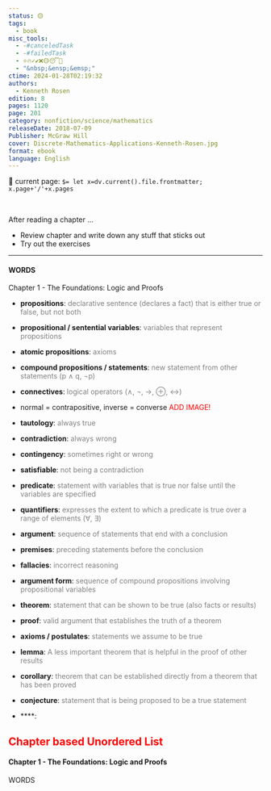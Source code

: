 ```yaml
---
status: 🟡
tags:
  - book
misc_tools:
  - -#canceledTask
  - -#failedTask
  - ⭐🔥✓✔️❌🟡😴🗿
  - "&nbsp;&ensp;&emsp;"
ctime: 2024-01-28T02:19:32
authors:
  - Kenneth Rosen
edition: 8
pages: 1120
page: 201
category: nonfiction/science/mathematics
releaseDate: 2018-07-09
Publisher: McGraw Hill
cover: Discrete-Mathematics-Applications-Kenneth-Rosen.jpg
format: ebook
language: English
---
```


📄 current page: `$= let x=dv.current().file.frontmatter; x.page+'/'+x.pages`

<br>

After reading a chapter ...
- Review chapter and write down any stuff that sticks out
- Try out the exercises

---

#### WORDS
Chapter 1 - The Foundations: Logic and Proofs
- **propositions**: <font style="color: grey">declarative sentence (declares a fact) that is either true or false, but not both</font>
- **propositional / sentential variables**: <font style="color: grey">variables that represent propositions</font>
- **atomic propositions**: <font style="color: grey">axioms</font>
- **compound propositions / statements**: <font style="color: grey">new statement from other statements (p ∧ q, ¬p)</font>
- **connectives**: <font style="color: grey">logical operators (∧, ¬, →, ⊕, ↔)</font>
- normal = contrapositive, inverse = converse <font style="color: red">ADD IMAGE!</font>
- **tautology**: <font style="color: grey">always true</font>
- **contradiction**: <font style="color: grey">always wrong</font>
- **contingency**: <font style="color: grey">sometimes right or wrong</font>
- **satisfiable**: <font style="color: grey">not being a contradiction</font>
- **predicate**: <font style="color: grey">statement with variables that is true nor false until the variables are specified</font>
- **quantifiers**: <font style="color: grey">expresses the extent to which a predicate is true over a range of elements (∀, ∃)</font>
- **argument**: <font style="color: grey">sequence of statements that end with a conclusion</font>
- **premises**: <font style="color: grey">preceding statements before the conclusion</font>
- **fallacies**: <font style="color: grey">incorrect reasoning</font>
- **argument form**: <font style="color: grey">sequence of compound propositions involving propositional variables</font>
- **theorem**: <font style="color: grey">statement that can be shown to be true (also facts or results)</font>
- **proof**: <font style="color: grey">valid argument that establishes the truth of a theorem</font>
- **axioms / postulates**: <font style="color: grey">statements we assume to be true</font>
- **lemma**: <font style="color: grey">A less important theorem that is helpful in the proof of other results</font>
- **corollary**: <font style="color: grey">theorem that can be established directly from a theorem that has been proved</font>
- **conjecture**: <font style="color: grey">statement that is being proposed to be a true statement</font>



- ****: <font style="color: grey"></font>


## <font style="color: red"> Chapter based Unordered List </font>
#### Chapter 1 - The Foundations: Logic and Proofs
WORDS